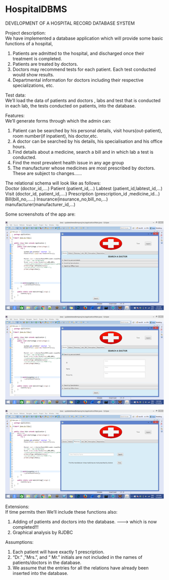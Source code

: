 # HospitalDBMS

DEVELOPMENT OF A HOSPITAL RECORD DATABASE SYSTEM    

Project description:   
We have implemented a database application which will provide some basic functions of a hospital,

1) Patients are admitted to the hospital, and discharged once their treatment is completed.
2) Patients are treated by doctors.
3) Doctors may recommend tests for each patient. Each test conducted would show results.
4) Departmental information for doctors including their respective specializations, etc. 
    
Test data:   
We’ll load the data of patients and doctors , labs and test that is conducted in each lab, the tests conducted on patients, into the database.   

Features:   
We’ll generate forms through which the admin can:  
1)  Patient can be searched by his personal details, visit hours(out-patient), room number(if inpatient), his doctor,etc. 
2) A doctor can be searched by his details, his specialisation and his office hours.
3) Find details about a medicine, search a bill and in which lab a test is conducted.
4) Find the most prevalent health issue in any age group 
5) The manufacturer whose medicines are most prescribed by doctors. These are subject to changes…...         

The relational schema will look like as follows:  
Doctor (doctor_id,….)
Patient (patient_id,…)
Labtest (patient_id,labtest_id,…)
Visit (doctor_id, patient_id,….)
Prescription (prescription_id ,medicine_id…)
Bill(bill_no,.....)
Insurance(insurance_no,bill_no,...)
manufacturer(manufacturer_id,...) 

Some screenshots of the app are:

![alt tag](https://github.com/SonakshiGrover/HospitalDBMS/blob/master/Screenshot%201.png)

![alt tag](https://github.com/SonakshiGrover/HospitalDBMS/blob/master/Screenshot%202.png)

![alt tag](https://github.com/SonakshiGrover/HospitalDBMS/blob/master/Screenshot%203.png)
   
Extensions:  
If time permits then We’ll include these functions also:  
1)   Adding of patients and doctors into the database.   ---> which is now completed!!! 
2)   Graphical analysis by RJDBC   

Assumptions:  
1) Each patient will have exactly 1 prescription. 
2) “Dr.” ,”Mrs.”, and “ Mr.”  initials are not included in the names of patients/doctors in the database.
3) We assume that the entries for all the relations have already been inserted into the database.  

